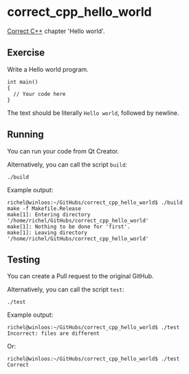 # correct_cpp_hello_world

[Correct C++](https://github.com/richelbilderbeek/correct_cpp) chapter 'Hello world'.

## Exercise

Write a Hello world program.

```
int main()
{
  // Your code here
}
```

The text should be literally `Hello world`, followed by newline.

## Running

You can run your code from Qt Creator.

Alternatively, you can call the script `build`:

```
./build
```

Example output:

```
richel@winloos:~/GitHubs/correct_cpp_hello_world$ ./build 
make -f Makefile.Release
make[1]: Entering directory '/home/richel/GitHubs/correct_cpp_hello_world'
make[1]: Nothing to be done for 'first'.
make[1]: Leaving directory '/home/richel/GitHubs/correct_cpp_hello_world'
```

## Testing

You can create a Pull request to the original GitHub.

Alternatively, you can call the script `test`:

```
./test
```

Example output:

```
richel@winloos:~/GitHubs/correct_cpp_hello_world$ ./test 
Incorrect: files are different
```

Or:

```
richel@winloos:~/GitHubs/correct_cpp_hello_world$ ./test
Correct
```
